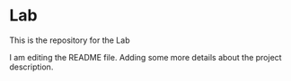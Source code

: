 # Lab
This is the repository for the Lab

I am editing the README file. Adding some more details about the project description.
